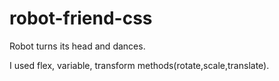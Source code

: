 # robot-friend-css

Robot turns its head and dances. 

I used flex, variable, transform methods(rotate,scale,translate).
